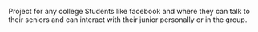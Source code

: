 Project for any college Students like facebook and where they can talk to their seniors and can interact with their junior personally or in the group.

